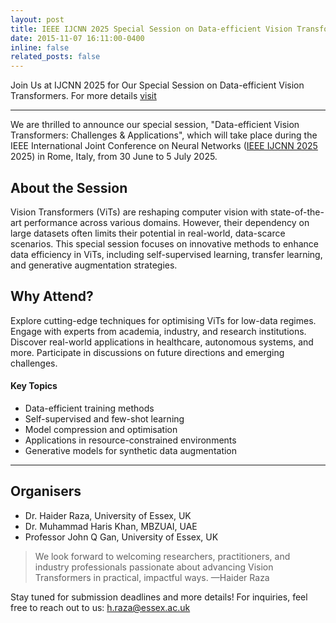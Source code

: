 ```yaml
---
layout: post
title: IEEE IJCNN 2025 Special Session on Data-efficient Vision Transformers
date: 2015-11-07 16:11:00-0400
inline: false
related_posts: false
---
```


Join Us at IJCNN 2025 for Our Special Session on Data-efficient Vision Transformers. For more details [visit](https://sagihaider.com/ijcnn-2025-data-efficient-vits/)


---
We are thrilled to announce our special session, "Data-efficient Vision Transformers: Challenges & Applications", which will take place during the IEEE International Joint Conference on Neural Networks (<a href="https://2025.ijcnn.org/">IEEE IJCNN 2025</a> 2025) in Rome, Italy, from 30 June to 5 July 2025.

## About the Session
Vision Transformers (ViTs) are reshaping computer vision with state-of-the-art performance across various domains. However, their dependency on large datasets often limits their potential in real-world, data-scarce scenarios. This special session focuses on innovative methods to enhance data efficiency in ViTs, including self-supervised learning, transfer learning, and generative augmentation strategies.

## Why Attend?
Explore cutting-edge techniques for optimising ViTs for low-data regimes.
Engage with experts from academia, industry, and research institutions.
Discover real-world applications in healthcare, autonomous systems, and more.
Participate in discussions on future directions and emerging challenges.

#### Key Topics

<ul>
    <li>Data-efficient training methods</li>
    <li>Self-supervised and few-shot learning</li>
    <li>Model compression and optimisation</li>
    <li>Applications in resource-constrained environments</li>
    <li>Generative models for synthetic data augmentation</li>
</ul>

---

## Organisers
<ul>
    <li>Dr. Haider Raza, University of Essex, UK</li>
    <li>Dr. Muhammad Haris Khan, MBZUAI, UAE</li>
    <li>Professor John Q Gan, University of Essex, UK</li>
</ul>

> We look forward to welcoming researchers, practitioners, and industry professionals passionate about advancing Vision Transformers in practical, impactful ways.
> —Haider Raza

Stay tuned for submission deadlines and more details! For inquiries, feel free to reach out to us: h.raza@essex.ac.uk 
